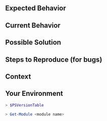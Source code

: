 <!--- Provide a brief summary of the issue in the Title above -->

## Expected Behavior
<!--- If you're describing a bug, tell us what should happen -->
<!--- If you're suggesting a change/improvement, tell us how it should work -->

## Current Behavior
<!--- If describing a bug, tell us what happens instead of the expected behavior -->
<!--- If suggesting a change/improvement, explain the difference from current behavior -->

## Possible Solution
<!--- Not obligatory, but suggest a fix/reason for the bug, -->
<!--- or ideas how to implement the addition or change -->

## Steps to Reproduce (for bugs)
<!--- Provide a specific set of steps to reproduce this bug-->
<!--- Include code to reproduce, if relevant -->

## Context
<!--- How has this issue affected you? What are you trying to accomplish? -->
<!--- Providing context helps us to prioritize and code an effective solution -->

## Your Environment
<!-- Please provide the output of the following and any other relevant data -->

```powershell
> $PSVersionTable

```

```powershell
> Get-Module <module name>

```